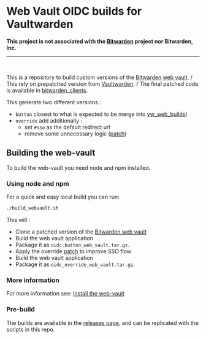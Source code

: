 # Web Vault OIDC builds for Vaultwarden

**This project is not associated with the [Bitwarden](https://bitwarden.com/) project nor Bitwarden, Inc.**

---

<br>

This is a repository to build custom versions of the [Bitwarden web vault](https://github.com/bitwarden/clients/tree/master/apps/web).
/
This rely on prepatched version from [Vaultwarden](https://github.com/vaultwarden/vw_web_builds).
/
The final patched code is available in [bitwarden_clients](https://github.com/timshel/bitwarden_clients).

This generate two different versions :

- `button` closest to what is expected to be merge into [vw_web_builds](https://github.com/vaultwarden/vw_web_builds))
- `override` add additionally :
	- set `#sso` as the default redirect url
	- remove some unnecessary logic ([patch](oidc_override.patch))

## Building the web-vault
To build the web-vault you need node and npm installed.

### Using node and npm
For a quick and easy local build you can run:
```bash
./build_webvault.sh
```

This will :
- Clone a patched version of the [Bitwarden web vault](https://github.com/timshel/bitwarden_clients)
- Build the web vault application
- Package it as `oidc_button_web_vault.tar.gz`.
- Apply the override [patch](oidc_override.patch) to improve SSO flow
- Build the web vault application
- Package it as `oidc_override_web_vault.tar.gz`.

### More information
For more information see: [Install the web-vault](https://github.com/dani-garcia/vaultwarden/wiki/Building-binary#install-the-web-vault)

### Pre-build
The builds are available in the [releases page](https://github.com/Timshel/oidc_web_builds/releases), and can be replicated with the scripts in this repo.
